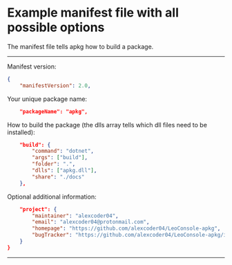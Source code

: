 
# Example manifest file with all possible options

The manifest file tells apkg how to build a package.

---

Manifest version:

```json
{
    "manifestVersion": 2.0,
```

Your unique package name:

```json
    "packageName": "apkg",
```

How to build the package (the dlls array tells which dll files need to be installed):

```json
    "build": {
        "command": "dotnet",
        "args": ["build"],
        "folder": ".",
        "dlls": ["apkg.dll"],
        "share": "./docs"
    },
```

Optional additional information:

```json
    "project": {
        "maintainer": "alexcoder04",
        "email": "alexcoder04@protonmail.com",
        "homepage": "https://github.com/alexcoder04/LeoConsole-apkg",
        "bugTracker": "https://github.com/alexcoder04/LeoConsole-apkg/issues"
    }
}
```

---

